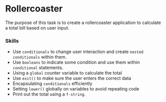 # Rollercoaster
The purpose of this task is to create a rollercoaster application to calculate a total bill based on user input.

### Skills
- Use `conditionals` to change user interaction and create `nested conditionals` within them. 
- Use `booleans` to indicate some condition and use them within `conditional` statements.
- Using a `global` counter variable to calculate the total
- Use `exit()` to make sure the user enters the correct data
- Encapsulating `conditionals` efficiently
- Setting `lower()` globally on variables to avoid repeating code
- Print out the total using a `f-string`.
